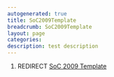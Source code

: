 ```yaml
---
autogenerated: true
title: SoC2009Template
breadcrumb: SoC2009Template
layout: page
categories: 
description: test description
---
```


1.  REDIRECT [SoC 2009 Template](SoC_2009_Template "wikilink")
